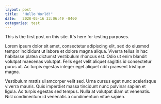 ```yaml
---
layout: post
title:  "Hello World!"
date:   2020-05-16 23:06:49 -0400
categories: test
---
```


This is the first post on this site. It's here for testing purposes.

Lorem ipsum dolor sit amet, consectetur adipiscing elit, sed do eiusmod tempor incididunt ut labore et dolore magna aliqua. Viverra tellus in hac habitasse platea dictumst vestibulum rhoncus est. Odio ut enim blandit volutpat maecenas volutpat. Felis eget velit aliquet sagittis id consectetur purus ut. Ac turpis egestas integer eget aliquet nibh praesent tristique magna.

Vestibulum mattis ullamcorper velit sed. Urna cursus eget nunc scelerisque viverra mauris. Quis imperdiet massa tincidunt nunc pulvinar sapien et ligula. Ac turpis egestas sed tempus. Nulla at volutpat diam ut venenatis. Nisl condimentum id venenatis a condimentum vitae sapien.